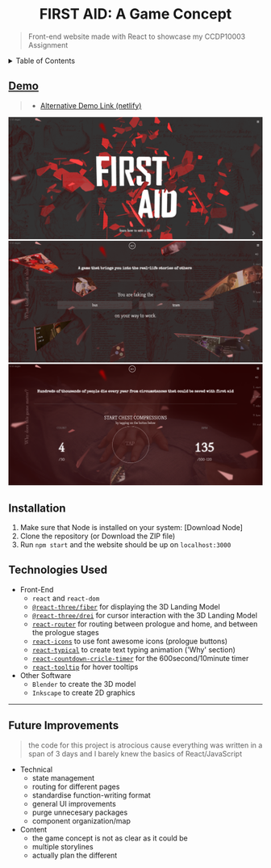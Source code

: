 <h1 align="center"> FIRST AID: A Game Concept </h1>

> Front-end website made with React to showcase my CCDP10003 Assignment

<details>
<summary>Table of Contents</summary>

- [Demo](#demo)
- [Installation](#installation)
- [Technologies Used](#technologies-used)
- [Future Improvements](#future-improvements)

</details>

## [Demo](https://chuahxinyu.github.io/firstaidgame/)
> * [Alternative Demo Link (netlify)](https://firstaidgameconcept.netlify.app/)

![](/images/2021-09-04-12-49-37.png)
![](/images/2021-09-04-12-50-20.png)
![](/images/2021-09-04-12-50-48.png)

## Installation
1. Make sure that Node is installed on your system: [Download Node]
2. Clone the repository (or Download the ZIP file)
3. Run `npm start` and the website should be up on `localhost:3000`

## Technologies Used
- Front-End
  - `react` and `react-dom`
  - [`@react-three/fiber`](https://docs.pmnd.rs/react-three-fiber/getting-started/introduction) for displaying the 3D Landing Model
  - [`@react-three/drei`](https://docs.pmnd.rs/drei/introduction) for cursor interaction with the 3D Landing Model
  - [`react-router`](https://reactrouter.com/web/guides/quick-start) for routing between prologue and home, and between the prologue stages
  - [`react-icons`](https://react-icons.github.io/react-icons) to use font awesome icons (prologue buttons)
  - [`react-typical`](https://github.com/catalinmiron/react-typical) to create text typing animation ('Why' section)
  - [`react-countdown-cricle-timer`](https://github.com/vydimitrov/react-countdown-circle-timer) for the 600second/10minute timer
  - [`react-tooltip`](https://github.com/wwayne/react-tooltip) for hover tooltips
- Other Software
  - `Blender` to create the 3D model
  - `Inkscape` to create 2D graphics

---

## Future Improvements
> the code for this project is atrocious cause everything was written in a span of 3 days and I barely knew the basics of React/JavaScript
* Technical
  * state management
  * routing for different pages
  * standardise function-writing format
  * general UI improvements
  * purge unnecesary packages
  * component organization/map
* Content
  * the game concept is not as clear as it could be
  * multiple storylines
  * actually plan the different 
